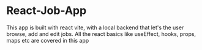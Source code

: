 # React-Job-App
This app is built with react vite, with a local backend that let's the user browse, add and edit jobs. All the react basics like useEffect, hooks, props, maps etc are covered in this app
